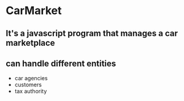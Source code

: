 # CarMarket

##  It's a javascript program that manages a car marketplace

## can handle different entities 
- car agencies
- customers
- tax authority
